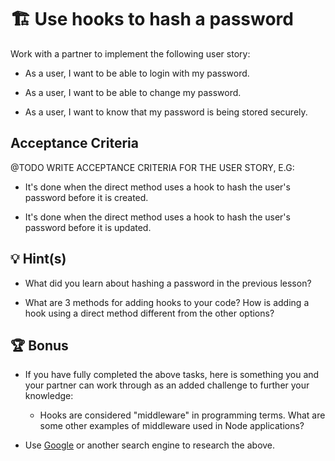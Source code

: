 # 🏗️ Use hooks to hash a password

Work with a partner to implement the following user story:

* As a user, I want to be able to login with my password.

* As a user, I want to be able to change my password.

* As a user, I want to know that my password is being stored securely.

## Acceptance Criteria

@TODO WRITE ACCEPTANCE CRITERIA FOR THE USER STORY, E.G:

* It's done when the direct method uses a hook to hash the user's password before it is created.

* It's done when the direct method uses a hook to hash the user's password before it is updated.


## 💡 Hint(s)

* What did you learn about hashing a password in the previous lesson?

* What are 3 methods for adding hooks to your code? How is adding a hook using a direct method different from the other options? 

## 🏆 Bonus

* If you have fully completed the above tasks, here is something you and your partner can work through as an added challenge to further your knowledge:

  * Hooks are considered "middleware" in programming terms. What are some other examples of middleware used in Node applications?

* Use [Google](https://www.google.com) or another search engine to research the above.
